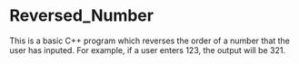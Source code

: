# Reversed_Number

This is a basic C++ program which reverses the order of a number that the user has inputed. For example, if a user enters 123, the output will be 321. 
